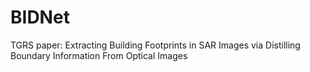 # BIDNet
TGRS paper: Extracting Building Footprints in SAR Images via Distilling Boundary Information From Optical Images
